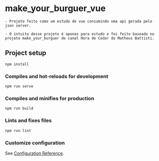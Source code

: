 # make_your_burguer_vue

```
- Projeto feito como um estudo de vue consumindo uma api gerada pelo json server.

- O intuito desse projeto é apenas para estudo e foi feito baseado no projeto make_your_burguer do canal Hora de Codar do Matheus Battisti.
```

## Project setup

```
npm install
```

### Compiles and hot-reloads for development

```
npm run serve
```

### Compiles and minifies for production

```
npm run build
```

### Lints and fixes files

```
npm run lint
```

### Customize configuration

See [Configuration Reference](https://cli.vuejs.org/config/).
